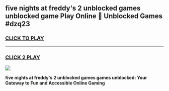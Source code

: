 
## five nights at freddy's 2 unblocked games unblocked game Play Online 👋 Unblocked Games #dzq23
<h3>
<a href="https://premium.freeplayer.one?title=five_nights_at_freddy's_2_unblocked_games&ref=21F">CLICK TO PLAY</a></h3>
<hr>

<h3>
<a href="https://premium.freeplayer.one?title=five_nights_at_freddy's_2_unblocked_games&ref=21F">CLICK 2 PLAY</a>
  
</h3>

<a href="https://premium.freeplayer.one?title=five_nights_at_freddy's_2_unblocked_games&ref=21F/"><img src="https://clearcache.store/games.png"></a>


**five nights at freddy's 2 unblocked games games unblocked: Your Gateway to Fun and Accessible Online Gaming**
